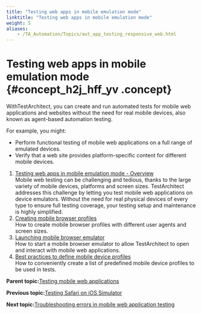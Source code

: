 ```yaml
--- 
title: "Testing web apps in mobile emulation mode"
linktitle: "Testing web apps in mobile emulation mode"
weight: 5
aliases: 
    - /TA_Automation/Topics/aut_app_testing_responsive_web.html
---
```

# Testing web apps in mobile emulation mode {#concept_h2j_hff_yv .concept}

WithTestArchitect, you can create and run automated tests for mobile web applications and websites without the need for real mobile devices, also known as agent-based automation testing.

For example, you might:

-   Perform functional testing of mobile web applications on a full range of emulated devices.
-   Verify that a web site provides platform-specific content for different mobile devices.

1.  [Testing web apps in mobile emulation mode - Overview](../../TA_Automation/Topics/aut_app_testing_responsive_web_Chrome_DevTools.html)  
Mobile web testing can be challenging and tedious, thanks to the large variety of mobile devices, platforms and screen sizes. TestArchitect addresses this challenge by letting you test mobile web applications on device emulators. Without the need for real physical devices of every type to ensure full testing coverage, your testing setup and maintenance is highly simplified.
2.  [Creating mobile browser profiles](../../TA_Automation/Topics/aut_app_testing_responsive_web_Chrome_DevTools_creating_profiles.html)  
How to create mobile browser profiles with different user agents and screen sizes.
3.  [Launching mobile browser emulator](../../TA_Automation/Topics/aut_app_testing_responsive_web_Chrome_DevTools_launching_emulator.html)  
How to start a mobile browser emulator to allow TestArchitect to open and interact with mobile web applications.
4.  [Best practices to define mobile device profiles](../../TA_Automation/Topics/aut_app_testing_responsive_web_Chrome_DevTools_best_practices.html)  
How to conveniently create a list of predefined mobile device profiles to be used in tests.

**Parent topic:**[Testing mobile web applications](../../TA_Automation/Topics/aut_app_testing_mobile_web.html)

**Previous topic:**[Testing Safari on iOS Simulator](../../TA_Automation/Topics/aut_app_testing_mobile_web_iOS_simulator.html)

**Next topic:**[Troubleshooting errors in mobile web application testing](../../TA_Automation/Topics/testing_mobile_web_apps_troubleshooting.html)

